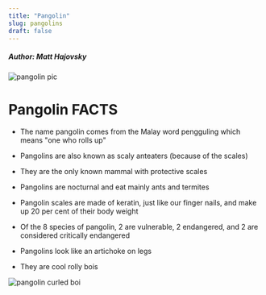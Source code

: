 ```yaml
---
title: "Pangolin"
slug: pangolins
draft: false
---
```


##### Author: Matt Hajovsky

![pangolin pic](https://d1u4oo4rb13yy8.cloudfront.net/article/78586-jlahpatpjx-1515412905.jpg)


# Pangolin FACTS

- The name pangolin comes from the Malay word pengguling which means "one who rolls up"

- Pangolins are also known as scaly anteaters (because of the scales)

- They are the only known mammal with protective scales

- Pangolins are nocturnal and eat mainly ants and termites

- Pangolin scales are made of keratin, just like our finger nails, and make up 20 per cent of their body weight

- Of the 8 species of pangolin, 2 are vulnerable, 2 endangered, and 2 are considered critically endangered

- Pangolins look like an artichoke on legs 

- They are cool rolly bois

![pangolin curled boi](https://www.africansafaris.com/wp-content/uploads/2016/09/rolled-up-pangolin-photo-credit-and-copyright-wildafricaconservationfund.org_.jpg)
